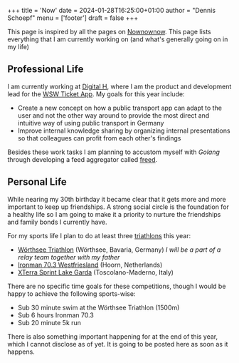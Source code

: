+++
title = 'Now'
date = 2024-01-28T16:25:00+01:00
author = "Dennis Schoepf"
menu = ['footer']
draft = false
+++

This page is inspired by all the pages on [Nownownow](https://nownownow.com/). This page lists everything that I am currently working on (and what's generally going on in my life)

## Professional Life

I am currently working at [Digital H](https://digital-h.de), where I am the product and development lead for the [WSW Ticket App](/projects/wsw-ticket). My goals for this year include:

- Create a new concept on how a public transport app can adapt to the user and not the other way around to provide the most direct and intuitive way of using public transport in Germany
- Improve internal knowledge sharing by organizing internal presentations so that colleagues can profit from each other's findings

Besides these work tasks I am planning to accustom myself with *Golang* through developing a feed aggregator called [freed](/projects/freed).

## Personal Life

While nearing my 30th birthday it became clear that it gets more and more important to keep up friendships. A strong social circle is the foundation for a healthy life so I am going to make it a priority to nurture the friendships and family bonds I currently have.

For my sports life I plan to do at least three [triathlons](/about/triathlon) this year:

- [Wörthsee Triathlon](https://woerthseetriathlon.de/) (Wörthsee, Bavaria, Germany) *I will be a part of a relay team together with my father*
- [Ironman 70.3 Westfriesland](https://www.ironman.com/im703-westfriesland) (Hoorn, Netherlands)
- [XTerra Sprint Lake Garda](https://www.xterraplanet.com/race/xterra-lake-garda-sprint-triathlon) (Toscolano-Maderno, Italy)

There are no specific time goals for these competitions, though I would be happy to achieve the following sports-wise:

- Sub 30 minute swim at the Wörthsee Triathlon (1500m)
- Sub 6 hours Ironman 70.3
- Sub 20 minute 5k run

There is also something important happening for at the end of this year, which I cannot disclose as of yet. It is going to be posted here as soon as it happens.
